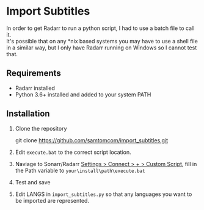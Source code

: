 # Import Subtitles

In order to get Radarr to run a python script, I had to use a batch file to call it.  
It's possible that on any \*nix based systems you may have to use a shell file in a similar way,
but I only have Radarr running on Windows so I cannot test that.

## Requirements

* Radarr installed
* Python 3.6+ installed and added to your system PATH

## Installation

1. Clone the repository

    git clone https://github.com/samtomcom/import_subtitles.git

2. Edit `execute.bat` to the correct script location.
3. Naviage to Sonarr/Radarr [Settings > Connect > + > Custom Script](https://i.imgur.com/UOhYbNf.png), fill in the Path variable to `your\install\path\execute.bat`
4. Test and save
5. Edit LANGS in `import_subtitles.py` so that any languages you want to be imported are represented.
